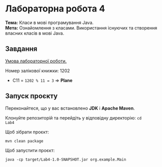 # Лабораторна робота 4

**Тема:** Класи в мові програмування Java.<br>
**Мета:** Ознайомлення з класами. Використання існуючих та створення власних класів в мові Java.

## Завдання

[Умова лабораторної роботи.](https://asdjonok.github.io/OOP-SITE/)

Номер залікової книжки: 1202

- C11 = <code>1202 % 11 = 3</code> => **Plane**

## Запуск проєкту

Переконайтеся, що у вас встановлено **JDK** і **Apache Maven**.

Клонуйте репозиторій та перейдіть у відповідну директорію:
<code>cd Lab4</code>

Щоб зібрати проєкт:

<code>mvn clean package</code>

Щоб запустити проєкт:

<code>java -cp target/Lab4-1.0-SNAPSHOT.jar org.example.Main  </code>